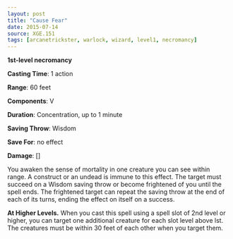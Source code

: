 ```yaml
---
layout: post
title: "Cause Fear"
date: 2015-07-14
source: XGE.151
tags: [arcanetrickster, warlock, wizard, level1, necromancy]
---
```


**1st-level necromancy**

**Casting Time**: 1 action

**Range**: 60 feet

**Components**: V

**Duration**: Concentration, up to 1 minute

**Saving Throw**: Wisdom

**Save For**: no effect

**Damage**: []

You awaken the sense of mortality in one creature you can see within range. A construct or an undead is immune to this effect. The target must succeed on a Wisdom saving throw or become frightened of you until the spell ends. The frightened target can repeat the saving throw at the end of each of its turns, ending the effect on itself on a success.

**At Higher Levels.** When you cast this spell using a spell slot of 2nd level or higher, you can target one additional creature for each slot level above lst. The creatures must be within 30 feet of each other when you target them.